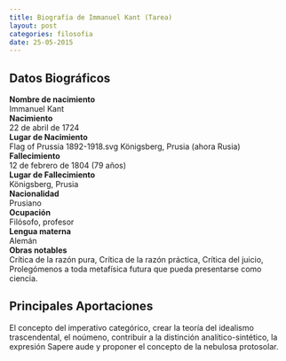 ```yaml
---
title: Biografía de Immanuel Kant (Tarea)
layout: post
categories: filosofia
date: 25-05-2015
---
```


## Datos Biográficos

**Nombre de nacimiento**	<br>Immanuel Kant <br>
**Nacimiento**	<br>22 de abril de 1724 <br>
**Lugar de Nacimiento**  <br>Flag of Prussia 1892-1918.svg Königsberg, Prusia (ahora Rusia) <br>
**Fallecimiento** <br>12 de febrero de 1804 (79 años) <br>
**Lugar de Fallecimiento**  <br>Königsberg, Prusia <br>
**Nacionalidad** 	<br>Prusiano <br>
**Ocupación** <br>Filósofo, profesor <br>
**Lengua materna** <br>Alemán <br>
**Obras notables** <br>
Crítica de la razón pura, Crítica de la razón práctica, Crítica del juicio, Prolegómenos a toda metafísica futura que pueda presentarse como ciencia.

## Principales Aportaciones

El concepto del imperativo categórico, crear la teoría del idealismo trascendental, el noúmeno, contribuir a la distinción analítico-sintético, la expresión Sapere aude y proponer el concepto de la nebulosa protosolar.
